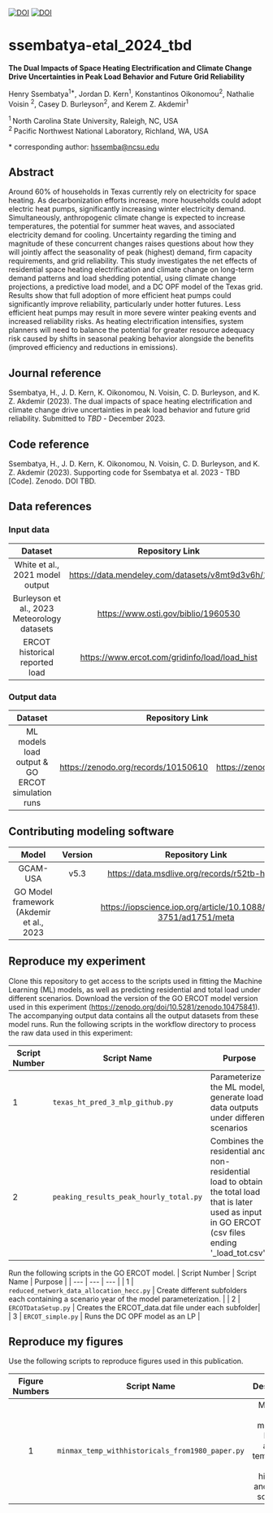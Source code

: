 
[![DOI](https://zenodo.org/badge/DOI/10.5281/zenodo.10475841.svg)](https://doi.org/10.5281/zenodo.10475841) [![DOI](https://zenodo.org/badge/DOI/10.5281/zenodo.10150609.svg)](https://doi.org/10.5281/zenodo.10150609)

# ssembatya-etal_2024_tbd

**The Dual Impacts of Space Heating Electrification and Climate Change Drive Uncertainties in Peak Load Behavior and 
Future Grid Reliability**

Henry Ssembatya<sup>1\*</sup>, Jordan D. Kern<sup>1</sup>, Konstantinos Oikonomou<sup>2</sup>, Nathalie Voisin
<sup>2</sup>, Casey D. Burleyson<sup>2</sup>, and Kerem Z. Akdemir<sup>1</sup>

<sup>1 </sup> North Carolina State University, Raleigh, NC, USA   
<sup>2 </sup> Pacific Northwest National Laboratory, Richland, WA, USA  

\* corresponding author: hssemba@ncsu.edu

## Abstract
Around 60% of households in Texas currently rely on electricity for space heating. As decarbonization efforts increase, 
more households could adopt electric heat pumps, significantly increasing winter electricity demand. Simultaneously, 
anthropogenic climate change is expected to increase temperatures, the potential for summer heat waves, and associated 
electricity demand for cooling. Uncertainty regarding the timing and magnitude of these concurrent changes raises 
questions about how they will jointly affect the seasonality of peak (highest) demand, firm capacity requirements, and 
grid reliability. This study investigates the net effects of residential space heating electrification and climate 
change on long-term demand patterns and load shedding potential, using climate change projections, a predictive load 
model, and a DC OPF model of the Texas grid. Results show that full adoption of more efficient heat pumps could 
significantly improve reliability, particularly under hotter futures. Less efficient heat pumps may result in more 
severe winter peaking events and increased reliability risks. As heating electrification intensifies, system planners 
will need to balance the potential for greater resource adequacy risk caused by shifts in seasonal peaking behavior 
alongside the benefits (improved efficiency and reductions in emissions).

## Journal reference
Ssembatya, H., J. D. Kern, K. Oikonomou, N. Voisin, C. D. Burleyson, and K. Z. Akdemir (2023). The dual impacts of 
space heating electrification and climate change drive uncertainties in peak load behavior and future grid reliability. 
Submitted to *TBD* - December 2023.

## Code reference
Ssembatya, H., J. D. Kern, K. Oikonomou, N. Voisin, C. D. Burleyson, and K. Z. Akdemir (2023). Supporting code for 
Ssembatya et al. 2023 - TBD [Code]. Zenodo. DOI TBD.

## Data references
### Input data
|       Dataset                                   |               Repository Link                        |               DOI                |
|:-----------------------------------------------:|:----------------------------------------------------:|:--------------------------------:|
|   White et al., 2021 model output               | https://data.mendeley.com/datasets/v8mt9d3v6h/1      | 10.17632/v8mt9d3v6h.1            |
|   Burleyson et al., 2023 Meteorology datasets   | https://www.osti.gov/biblio/1960530                  | https://doi.org/10.57931/1960530 |
|   ERCOT historical reported load                | https://www.ercot.com/gridinfo/load/load_hist        |                                  |

### Output data

|       Dataset                                           |   Repository Link                            |                   DOI                             |
|:-------------------------------------------------------:|---------------------------------------------:|:-------------------------------------------------:|
|     ML models load output & GO ERCOT simulation runs    | https://zenodo.org/records/10150610          | https://zenodo.org/doi/10.5281/zenodo.10150609    |


## Contributing modeling software
|  Model              | Version |         Repository Link          | DOI |
|:-------------------:|:-------:|:----------------------------------------------------------------:|:--------------------------------:|
| GCAM-USA            |  v5.3   | https://data.msdlive.org/records/r52tb-hez28                     | https://doi.org/10.57931/1960381 |
| GO Model framework (Akdemir et al., 2023 |         | https://iopscience.iop.org/article/10.1088/2753-3751/ad1751/meta |                                  |

## Reproduce my experiment
Clone this repository to get access to the scripts used in fitting the Machine Learning (ML) models, as well as predicting
residential and total load under different scenarios. Download the version of the GO ERCOT model version used in this experiment 
(https://zenodo.org/doi/10.5281/zenodo.10475841). The accompanying output data contains all the output datasets from these model
runs. 
Run the following scripts in the workflow directory to process the raw data used in this experiment:

| Script Number | Script Name | Purpose |
| --- | --- | --- |
| 1 | `texas_ht_pred_3_mlp_github.py` | Parameterize the ML model, generate load data outputs under different scenarios |
| 2 | `peaking_results_peak_hourly_total.py` | Combines the residential and non-residential load to obtain the total load that is later used as input in GO ERCOT (csv files ending '_load_tot.csv') |

Run the following scripts in the GO ERCOT model.
| Script Number | Script Name | Purpose |
| --- | --- | --- |
| 1 | `reduced_network_data_allocation_hecc.py` | Create different subfolders each containing a scenario year of the model parameterization. |
| 2 | `ERCOTDataSetup.py` | Creates the ERCOT_data.dat file under each subfolder|
| 3 | `ERCOT_simple.py` | Runs the DC OPF model as an LP |


## Reproduce my figures
Use the following scripts to reproduce figures used in this publication.

| Figure Numbers |                Script Name                              |                                  Description                                               | 
|:--------------:|:-------------------------------------------------------:|:------------------------------------------------------------------------------------------:|
|       1        |     `minmax_temp_withhistoricals_from1980_paper.py`     |      Minimum and maximum hourly annual temperature under historical and climate scenarios  |
